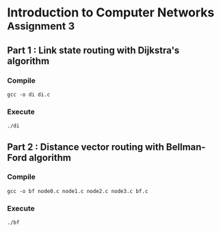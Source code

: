 # Introduction to Computer Networks <br> <small>Assignment 3</small>

## Part 1 : Link state routing with Dijkstra's algorithm

### Compile

`gcc -o di di.c`

### Execute

`./di`

## Part 2 : Distance vector routing with Bellman-Ford algorithm

### Compile

`gcc -o bf node0.c node1.c node2.c node3.c bf.c`

### Execute

`./bf`